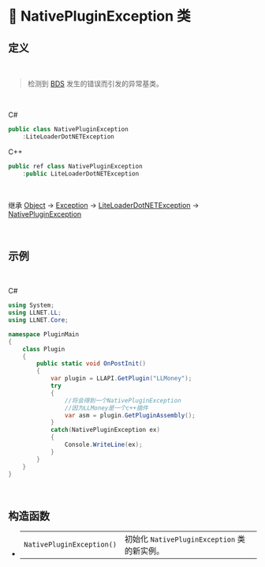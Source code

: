 # 🔖 NativePluginException 类

## 定义

<br>

> 检测到 [BDS](https://www.minecraft.net/en-us/download/server/bedrock) 发生的错误而引发的异常基类。

<br>

C#
```csharp
public class NativePluginException
    :LiteLoaderDotNETException
```
C++
```cpp
public ref class NativePluginException
    :public LiteLoaderDotNETException
```
<br>

继承 [Object](https://docs.microsoft.com/zh-cn/DotNET/api/system.object?view=net-6.0) → [Exception](https://docs.microsoft.com/zh-cn/DotNET/api/system.exception?view=net-6.0) → [LiteLoaderDotNETException](zh_CN/NET/APIs/Namespace/LLNET.Core/Class/LiteLoaderDotNETException/LiteLoaderDotNETException.md) → 
[NativePluginException](zh_CN/NET/APIs/Namespace/LLNET.Core/Class/NativePluginException/NativePluginException.md)

<br>

## 示例

<br>


C#
```csharp
using System;
using LLNET.LL;
using LLNET.Core;

namespace PluginMain
{
    class Plugin
    {
        public static void OnPostInit()
        {
            var plugin = LLAPI.GetPlugin("LLMoney");
            try
            {
                //将会得到一个NativePluginException
                //因为LLMoney是一个c++插件
                var asm = plugin.GetPluginAssembly();
            }
            catch(NativePluginException ex)
            {
                Console.WriteLine(ex);
            }
        }
    }
}

```

<br>

## 构造函数
- 
    |||
    |-|-|
    |`NativePluginException()`|初始化 `NativePluginException` 类的新实例。|

<br>


